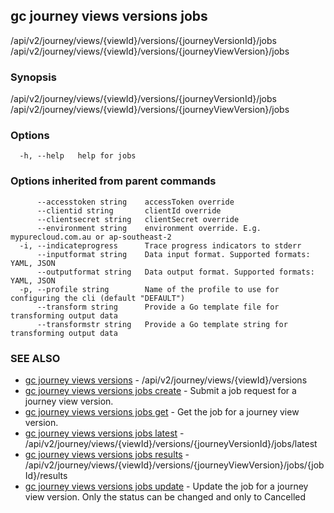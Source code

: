 ## gc journey views versions jobs

/api/v2/journey/views/{viewId}/versions/{journeyVersionId}/jobs /api/v2/journey/views/{viewId}/versions/{journeyViewVersion}/jobs

### Synopsis

/api/v2/journey/views/{viewId}/versions/{journeyVersionId}/jobs /api/v2/journey/views/{viewId}/versions/{journeyViewVersion}/jobs

### Options

```
  -h, --help   help for jobs
```

### Options inherited from parent commands

```
      --accesstoken string    accessToken override
      --clientid string       clientId override
      --clientsecret string   clientSecret override
      --environment string    environment override. E.g. mypurecloud.com.au or ap-southeast-2
  -i, --indicateprogress      Trace progress indicators to stderr
      --inputformat string    Data input format. Supported formats: YAML, JSON
      --outputformat string   Data output format. Supported formats: YAML, JSON
  -p, --profile string        Name of the profile to use for configuring the cli (default "DEFAULT")
      --transform string      Provide a Go template file for transforming output data
      --transformstr string   Provide a Go template string for transforming output data
```

### SEE ALSO

* [gc journey views versions](gc_journey_views_versions.html)	 - /api/v2/journey/views/{viewId}/versions
* [gc journey views versions jobs create](gc_journey_views_versions_jobs_create.html)	 - Submit a job request for a journey view version.
* [gc journey views versions jobs get](gc_journey_views_versions_jobs_get.html)	 - Get the job for a journey view version.
* [gc journey views versions jobs latest](gc_journey_views_versions_jobs_latest.html)	 - /api/v2/journey/views/{viewId}/versions/{journeyVersionId}/jobs/latest
* [gc journey views versions jobs results](gc_journey_views_versions_jobs_results.html)	 - /api/v2/journey/views/{viewId}/versions/{journeyViewVersion}/jobs/{jobId}/results
* [gc journey views versions jobs update](gc_journey_views_versions_jobs_update.html)	 - Update the job for a journey view version. Only the status can be changed and only to Cancelled


